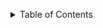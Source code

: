 <a name="readme-top"></a>


<!-- TABLE OF CONTENTS -->
<details>
  <summary>Table of Contents</summary>
  <ol>
    <li>
      <a href="#about-the-project">Project Overview:</a>
      <ul>
        <li><a href="#built-with">Technologies used:</a></li>
      </ul>
    </li>
    <li>
      <a href="#getting-started">Getting Started</a>
      <ul>
        <li><a href="#prerequisites">Prerequisites</a></li>
        <li><a href="#installation">Installation</a></li>
      </ul>
    </li>
    <li><a href="#usage">Usage</a></li>
    <li><a href="#roadmap">Project Enhancements</a></li>
    <li><a href="#contributing">Contributing</a></li>
    <li><a href="#license">License</a></li>
    <li><a href="#contact">Contact</a></li>
    <li><a href="#acknowledgments">Acknowledgments</a></li>
  </ol>

<!-- ABOUT THE PROJECT -->
## Project Overview:
This repository consists of 2 projects that use the OpenAI and Langchain technologies.
* A [pet name generator application](https://github.com/SadeCJohnson/ai-development/tree/main/langchain-llm-apps/pet-name-generator).
* An [AI assistant application](https://github.com/SadeCJohnson/ai-development/tree/main/langchain-llm-apps/youtube-assistant).
<p align="right">(<a href="#readme-top">back to top</a>)</p>




### General Technologies used in both projects:

#### Hardware: 
* MacBook Pro running the **Ventura 13.6.1** macOS

#### Software:
| **TOOL**       | **TYPE**| **Version***|
| :---------------- | :------: | ----: |
| Visual Studio Code (VSCode)         |   Text Editor  | 1.76.2 |
| Python         |   Programming Language   | 3.11.2 |
| OpenAI         |   LLM   | latest |
| LangChain       |  Python Framework  | lastest |

<p align="right">(<a href="#readme-top">back to top</a>)</p>


<!-- GETTING STARTED -->
<!--## Getting Started

### Prerequisites
### Installation
<p align="right">(<a href="#readme-top">back to top</a>)</p>

<!-- USAGE EXAMPLES -->
<!--## Usage
<p align="right">(<a href="#readme-top">back to top</a>)</p>


<!-- Project Enhancements -->
<!--## Project Enhancements
<p align="right">(<a href="#readme-top">back to top</a>)</p>


<!-- Contributing -->
<!--<!--## Contributing
<p align="right">(<a href="#readme-top">back to top</a>)</p>


<!-- License -->
<!--## License
<p align="right">(<a href="#readme-top">back to top</a>)</p>

<!-- Contact -->
## Contact
***Coming Soon! ***
<p align="right">(<a href="#readme-top">back to top</a>)</p>








<!-- ACKNOWLEDGMENTS -->
## Acknowledgments

Use this space to list resources you find helpful and would like to give credit to. I've included a few of my favorites to kick things off!

* [Best-README-Template](https://github.com/othneildrew/Best-README-Template/tree/master)
<p align="right">(<a href="#readme-top">back to top</a>)</p>